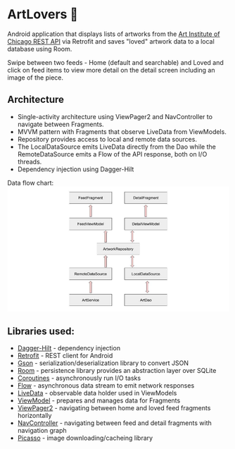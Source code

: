 # ArtLovers 🎨

Android application that displays lists of artworks from the [Art Institute of Chicago REST API](https://api.artic.edu/docs/) via Retrofit and saves "loved" artwork data to a local database using Room.

Swipe between two feeds - Home (default and searchable) and Loved and click on feed items to view more detail on the detail screen including an image of the piece.

## Architecture
- Single-activity architecture using ViewPager2 and NavController to navigate between Fragments.
- MVVM pattern with Fragments that observe LiveData from ViewModels.
- Repository provides access to local and remote data sources.
- The LocalDataSource emits LiveData directly from the Dao while the RemoteDataSource emits a Flow of the API response, both on I/O threads.
- Dependency injection using Dagger-Hilt

Data flow chart:
![](dataflow.jpg)

## Libraries used:
- [Dagger-Hilt](https://dagger.dev/hilt/) - dependency injection
- [Retrofit](https://square.github.io/retrofit/) - REST client for Android
- [Gson](https://github.com/google/gson) - serialization/deserialization library to convert JSON
- [Room](https://developer.android.com/jetpack/androidx/releases/room) - persistence library provides an abstraction layer over SQLite
- [Coroutines](https://kotlinlang.org/docs/coroutines-overview.html) - asynchronously run I/O tasks
- [Flow](https://kotlinlang.org/api/kotlinx.coroutines/kotlinx-coroutines-core/kotlinx.coroutines.flow/-flow/) - asynchronous data stream to emit network responses
- [LiveData](https://developer.android.com/reference/androidx/lifecycle/LiveData) - observable data holder used in ViewModels
- [ViewModel](https://developer.android.com/reference/androidx/lifecycle/ViewModel) - prepares and manages data for Fragments
- [ViewPager2](https://developer.android.com/reference/androidx/viewpager2/widget/ViewPager2) - navigating between home and loved feed fragments horizontally
- [NavController](https://developer.android.com/reference/androidx/navigation/NavController) - navigating between feed and detail fragments with navigation graph
- [Picasso](https://square.github.io/picasso/) - image downloading/cacheing library